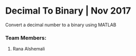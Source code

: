 # Decimal To Binary | Nov 2017
Convert a decimal number to a binary using MATLAB

### Team Members:
1. Rana Alshemali
